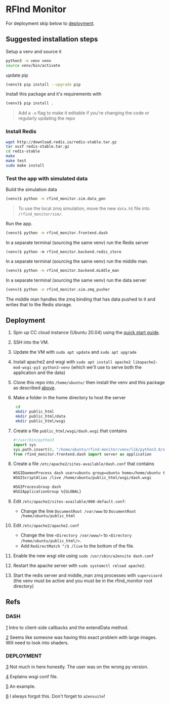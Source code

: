 # RFInd Monitor

For deployment skip below to [deployment](#deployment).

## Suggested installation steps

Setup a venv and source it

```bash
python3 -m venv venv
source venv/bin/activate
```

update pip

```bash
(venv)$ pip install --upgrade pip
```

Install this package and it's requirements with

```bash
(venv)$ pip install .
```

> Add a `-e` flag to make it editable if you're changing the code or regularly updating the repo

### Install Redis

```bash
wget http://download.redis.io/redis-stable.tar.gz
tar xvzf redis-stable.tar.gz
cd redis-stable
make
make test
sudo make install
```

### Test the app with simulated data

Build the simulation data

```bash
(venv)$ python -m rfind_monitor.sim.data_gen
```

> To use the local zmq simulation, move the new `data.h5` file into `/rfind_monitor/sim/`.

Run the app.

```bash
(venv)$ python -m rfind_monitor.frontend.dash
```

In a separate terminal (sourcing the same venv) run the Redis server

```
(venv)$ python -m rfind_monitor.backend.redis_store
```

In a separate terminal (sourcing the same venv) run the middle man.

```bash
(venv)$ python -m rfind_monitor.backend.middle_man
```

In a separate terminal (sourcing the same venv) run the data server

```bash
(venv)$ python -m rfind_monitor.sim.zmq_pusher
```

The middle man handles the zmq binding that has data pushed to it and writes that to the Redis storage.

## Deployment

1. Spin up CC cloud instance (Ubuntu 20.04) using the [quick start guide](https://docs.computecanada.ca/wiki/Cloud_Quick_Start).

2. SSH into the VM.

3. Update the VM with `sudo apt update` and `sudo apt upgrade`

4. Install apache2 and wsgi with `sudo apt install apache2 libapache2-mod-wsgi-py3 python3-venv` (which we'll use to serve both the application and the data)

5. Clone this repo into `/home/ubuntu/` then install the venv and this package as described [above](#suggested-installation-steps).

6. Make a folder in the home directory to host the server

   ```bash
    cd
    mkdir public_html
    mkdir public_html/data
    mkdir public_html/wsgi
    ```

7. Create a file `public_html/wsgi/dash.wsgi` that contains

   ```python
   #!/usr/bin/python3
   import sys
   sys.path.insert(0, "/home/ubuntu/rfind-monitor/venv/lib/python3.8/site-packages")
   from rfind_monitor.frontend.dash import server as application
   ```

8. Create a file `/etc/apache2/sites-available/dash.conf` that contains

   ```bash
   WSGIDaemonProcess dash user=ubuntu group=ubuntu home=/home/ubuntu threads=5 socket-user=#33
   WSGIScriptAlias /live /home/ubuntu/public_html/wsgi/dash.wsgi

   WSGIProcessGroup dash
   WSGIApplicationGroup %{GLOBAL}
   ```

9. Edit `/etc/apache2/sites-available/000-default.conf`:
    - Change the line `DocumentRoot /var/www` to `DocumentRoot /home/ubuntu/public_html`

10. Edit `/etc/apache2/apache2.conf`
    - Change the line `<Directory /var/www/>` to `<Directory /home/ubuntu/public_html/>`.
    - Add `RedirectMatch ^/$ /live` to the bottom of the file.

11. Enable the new wsgi site using `sudo /usr/sbin/a2ensite dash.conf`

12. Restart the apache server with `sudo systemctl reload apache2`.

13. Start the redis server and middle_man zmq processes with `supervisord` (the venv must be active and you must be in the rfind_monitor root directory)

## Refs

### DASH

[1](https://stackoverflow.com/questions/63589249/plotly-dash-display-real-time-data-in-smooth-animation) Intro to client-side callbacks and the extendData method.

[2](https://community.plotly.com/t/heatmap-performance-layout-and-related-questions/26899) Seems like someone was having this exact problem with large images. Will need to look into shaders.

### DEPLOYMENT

[3](https://community.plotly.com/t/deploy-dash-on-apache-server-solved/4855/14) Not much in here honestly. The user was on the wrong py version.

[4](https://stackoverflow.com/questions/62481788/dash-deployed-on-apache-server-failing-with-dash-object-not-callable) Explains wsgi conf file.

[5](https://stackoverflow.com/questions/62994338/deploying-dash-app-on-apache-using-mod-wsgi) An example.

[6](https://stackoverflow.com/questions/66218282/how-do-i-host-a-dash-app-on-an-apache-server) I always forgot this. Don't forget to `a2ensuite`!
